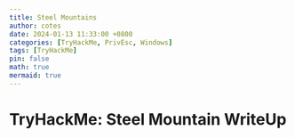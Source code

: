 ```yaml
---
title: Steel Mountains
author: cotes
date: 2024-01-13 11:33:00 +0800
categories: [TryHackMe, PrivEsc, Windows]
tags: [TryHackMe]
pin: false
math: true
mermaid: true
---
```


# TryHackMe: Steel Mountain WriteUp




